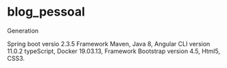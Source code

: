 # blog_pessoal
Generation 



Spring boot versio 2.3.5
Framework Maven,
Java 8,
Angular CLI version 11.0.2 typeScript,
Docker 19.03.13,
Framework Bootstrap version 4.5,
Html5,
CSS3.
